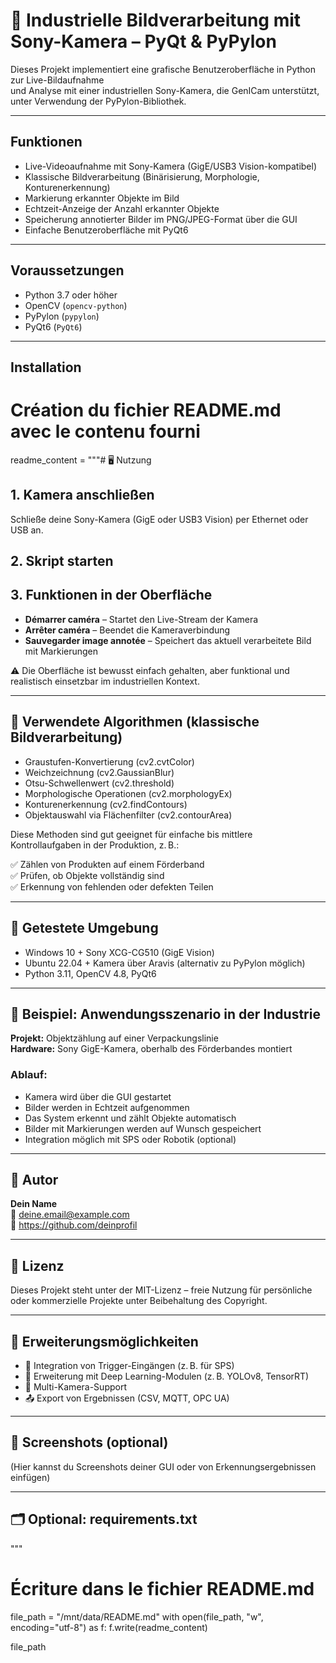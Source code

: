 # 🎯 Industrielle Bildverarbeitung mit Sony-Kamera – PyQt & PyPylon

Dieses Projekt implementiert eine grafische Benutzeroberfläche in Python zur Live-Bildaufnahme  
und Analyse mit einer industriellen Sony-Kamera, die GenICam unterstützt, unter Verwendung der PyPylon-Bibliothek.

---

## Funktionen

- Live-Videoaufnahme mit Sony-Kamera (GigE/USB3 Vision-kompatibel)  
- Klassische Bildverarbeitung (Binärisierung, Morphologie, Konturenerkennung)  
- Markierung erkannter Objekte im Bild  
- Echtzeit-Anzeige der Anzahl erkannter Objekte  
- Speicherung annotierter Bilder im PNG/JPEG-Format über die GUI  
- Einfache Benutzeroberfläche mit PyQt6

---

## Voraussetzungen

- Python 3.7 oder höher  
- OpenCV (`opencv-python`)  
- PyPylon (`pypylon`)  
- PyQt6 (`PyQt6`)

---

## Installation




# Création du fichier README.md avec le contenu fourni

readme_content = """# 🖥️ Nutzung

## 1. Kamera anschließen  
Schließe deine Sony-Kamera (GigE oder USB3 Vision) per Ethernet oder USB an.

## 2. Skript starten  

## 3. Funktionen in der Oberfläche  
- **Démarrer caméra** – Startet den Live-Stream der Kamera  
- **Arrêter caméra** – Beendet die Kameraverbindung  
- **Sauvegarder image annotée** – Speichert das aktuell verarbeitete Bild mit Markierungen

⚠️ Die Oberfläche ist bewusst einfach gehalten, aber funktional und realistisch einsetzbar im industriellen Kontext.

---

## 🧠 Verwendete Algorithmen (klassische Bildverarbeitung)

- Graustufen-Konvertierung (cv2.cvtColor)  
- Weichzeichnung (cv2.GaussianBlur)  
- Otsu-Schwellenwert (cv2.threshold)  
- Morphologische Operationen (cv2.morphologyEx)  
- Konturenerkennung (cv2.findContours)  
- Objektauswahl via Flächenfilter (cv2.contourArea)  

Diese Methoden sind gut geeignet für einfache bis mittlere Kontrollaufgaben in der Produktion, z. B.:

✅ Zählen von Produkten auf einem Förderband  
✅ Prüfen, ob Objekte vollständig sind  
✅ Erkennung von fehlenden oder defekten Teilen  

---

## 🧪 Getestete Umgebung

- Windows 10 + Sony XCG-CG510 (GigE Vision)  
- Ubuntu 22.04 + Kamera über Aravis (alternativ zu PyPylon möglich)  
- Python 3.11, OpenCV 4.8, PyQt6  

---

## 📝 Beispiel: Anwendungsszenario in der Industrie

**Projekt:** Objektzählung auf einer Verpackungslinie  
**Hardware:** Sony GigE-Kamera, oberhalb des Förderbandes montiert  

### Ablauf:
- Kamera wird über die GUI gestartet  
- Bilder werden in Echtzeit aufgenommen  
- Das System erkennt und zählt Objekte automatisch  
- Bilder mit Markierungen werden auf Wunsch gespeichert  
- Integration möglich mit SPS oder Robotik (optional)  

---

## 👤 Autor

**Dein Name**  
📧 deine.email@example.com  
🔗 https://github.com/deinprofil  

---

## 📝 Lizenz

Dieses Projekt steht unter der MIT-Lizenz – freie Nutzung für persönliche oder kommerzielle Projekte unter Beibehaltung des Copyright.

---

## 🧩 Erweiterungsmöglichkeiten

- 🔌 Integration von Trigger-Eingängen (z. B. für SPS)  
- 🧠 Erweiterung mit Deep Learning-Modulen (z. B. YOLOv8, TensorRT)  
- 🎥 Multi-Kamera-Support  
- 📤 Export von Ergebnissen (CSV, MQTT, OPC UA)  

---

## 📸 Screenshots (optional)

(Hier kannst du Screenshots deiner GUI oder von Erkennungsergebnissen einfügen)

---

## 🗂️ Optional: requirements.txt
"""

# Écriture dans le fichier README.md
file_path = "/mnt/data/README.md"
with open(file_path, "w", encoding="utf-8") as f:
    f.write(readme_content)

file_path
